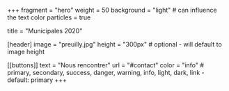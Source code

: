 +++
fragment = "hero"
weight = 50
background = "light" # can influence the text color
particles = true

title = "Municipales 2020"

[header]
  image = "preuilly.jpg"
  height = "300px" # optional - will default to image height

[[buttons]]
  text = "Nous rencontrer"
  url = "#contact"
  color = "info" # primary, secondary, success, danger, warning, info, light, dark, link - default: primary
+++

